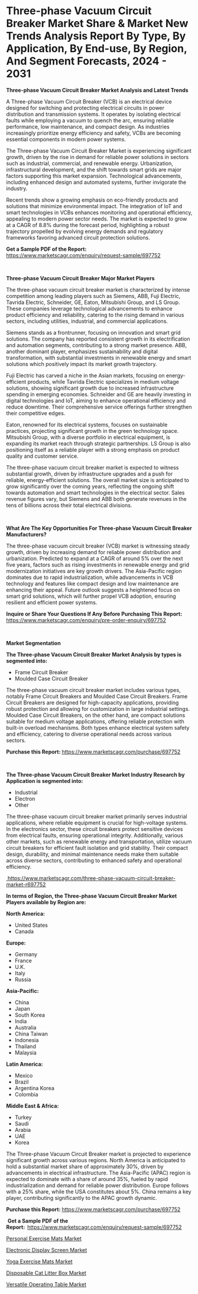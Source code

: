 <p><h1>Three-phase Vacuum Circuit Breaker Market Share & Market New Trends Analysis Report By Type, By Application, By End-use, By Region, And Segment Forecasts, 2024 - 2031</h1></p><p><strong>Three-phase Vacuum Circuit Breaker Market Analysis and Latest Trends</strong></p>
<p><p>A Three-phase Vacuum Circuit Breaker (VCB) is an electrical device designed for switching and protecting electrical circuits in power distribution and transmission systems. It operates by isolating electrical faults while employing a vacuum to quench the arc, ensuring reliable performance, low maintenance, and compact design. As industries increasingly prioritize energy efficiency and safety, VCBs are becoming essential components in modern power systems.</p><p>The Three-phase Vacuum Circuit Breaker Market is experiencing significant growth, driven by the rise in demand for reliable power solutions in sectors such as industrial, commercial, and renewable energy. Urbanization, infrastructural development, and the shift towards smart grids are major factors supporting this market expansion. Technological advancements, including enhanced design and automated systems, further invigorate the industry.</p><p>Recent trends show a growing emphasis on eco-friendly products and solutions that minimize environmental impact. The integration of IoT and smart technologies in VCBs enhances monitoring and operational efficiency, appealing to modern power sector needs. The market is expected to grow at a CAGR of 8.8% during the forecast period, highlighting a robust trajectory propelled by evolving energy demands and regulatory frameworks favoring advanced circuit protection solutions.</p></p>
<p><strong>Get a Sample PDF of the Report:&nbsp;</strong> <a href="https://www.marketscagr.com/enquiry/request-sample/697752?utm_campaign=1268&utm_medium=2&utm_source=Github&utm_content=ia&utm_term=29092024&utm_id=three-phase-vacuum-circuit-breaker">https://www.marketscagr.com/enquiry/request-sample/697752</a></p>
<p>&nbsp;</p>
<p><strong>Three-phase Vacuum Circuit Breaker Major Market Players</strong></p>
<p><p>The three-phase vacuum circuit breaker market is characterized by intense competition among leading players such as Siemens, ABB, Fuji Electric, Tavrida Electric, Schneider, GE, Eaton, Mitsubishi Group, and LS Group. These companies leverage technological advancements to enhance product efficiency and reliability, catering to the rising demand in various sectors, including utilities, industrial, and commercial applications.</p><p>Siemens stands as a frontrunner, focusing on innovation and smart grid solutions. The company has reported consistent growth in its electrification and automation segments, contributing to a strong market presence. ABB, another dominant player, emphasizes sustainability and digital transformation, with substantial investments in renewable energy and smart solutions which positively impact its market growth trajectory.</p><p>Fuji Electric has carved a niche in the Asian markets, focusing on energy-efficient products, while Tavrida Electric specializes in medium voltage solutions, showing significant growth due to increased infrastructure spending in emerging economies. Schneider and GE are heavily investing in digital technologies and IoT, aiming to enhance operational efficiency and reduce downtime. Their comprehensive service offerings further strengthen their competitive edges.</p><p>Eaton, renowned for its electrical systems, focuses on sustainable practices, projecting significant growth in the green technology space. Mitsubishi Group, with a diverse portfolio in electrical equipment, is expanding its market reach through strategic partnerships. LS Group is also positioning itself as a reliable player with a strong emphasis on product quality and customer service.</p><p>The three-phase vacuum circuit breaker market is expected to witness substantial growth, driven by infrastructure upgrades and a push for reliable, energy-efficient solutions. The overall market size is anticipated to grow significantly over the coming years, reflecting the ongoing shift towards automation and smart technologies in the electrical sector. Sales revenue figures vary, but Siemens and ABB both generate revenues in the tens of billions across their total electrical divisions.</p></p>
<p>&nbsp;</p>
<p><strong>What Are The Key Opportunities For Three-phase Vacuum Circuit Breaker Manufacturers?</strong></p>
<p><p>The three-phase vacuum circuit breaker (VCB) market is witnessing steady growth, driven by increasing demand for reliable power distribution and urbanization. Predicted to expand at a CAGR of around 5% over the next five years, factors such as rising investments in renewable energy and grid modernization initiatives are key growth drivers. The Asia-Pacific region dominates due to rapid industrialization, while advancements in VCB technology and features like compact design and low maintenance are enhancing their appeal. Future outlook suggests a heightened focus on smart grid solutions, which will further propel VCB adoption, ensuring resilient and efficient power systems.</p></p>
<p><strong>Inquire or Share Your Questions If Any Before Purchasing This Report:</strong> <a href="https://www.marketscagr.com/enquiry/pre-order-enquiry/697752?utm_campaign=1268&utm_medium=2&utm_source=Github&utm_content=ia&utm_term=29092024&utm_id=three-phase-vacuum-circuit-breaker">https://www.marketscagr.com/enquiry/pre-order-enquiry/697752</a></p>
<p>&nbsp;</p>
<p><strong>Market Segmentation</strong></p>
<p><strong>The Three-phase Vacuum Circuit Breaker Market Analysis by types is segmented into:</strong></p>
<p><ul><li>Frame Circuit Breaker</li><li>Moulded Case Circuit Breaker</li></ul></p>
<p><p>The three-phase vacuum circuit breaker market includes various types, notably Frame Circuit Breakers and Moulded Case Circuit Breakers. Frame Circuit Breakers are designed for high-capacity applications, providing robust protection and allowing for customization in large industrial settings. Moulded Case Circuit Breakers, on the other hand, are compact solutions suitable for medium voltage applications, offering reliable protection with built-in overload mechanisms. Both types enhance electrical system safety and efficiency, catering to diverse operational needs across various sectors.</p></p>
<p><strong>Purchase this Report:&nbsp;</strong><a href="https://www.marketscagr.com/purchase/697752?utm_campaign=1268&utm_medium=2&utm_source=Github&utm_content=ia&utm_term=29092024&utm_id=three-phase-vacuum-circuit-breaker">https://www.marketscagr.com/purchase/697752</a></p>
<p>&nbsp;</p>
<p><strong>The Three-phase Vacuum Circuit Breaker Market Industry Research by Application is segmented into:</strong></p>
<p><ul><li>Industrial</li><li>Electron</li><li>Other</li></ul></p>
<p><p>The three-phase vacuum circuit breaker market primarily serves industrial applications, where reliable equipment is crucial for high-voltage systems. In the electronics sector, these circuit breakers protect sensitive devices from electrical faults, ensuring operational integrity. Additionally, various other markets, such as renewable energy and transportation, utilize vacuum circuit breakers for efficient fault isolation and grid stability. Their compact design, durability, and minimal maintenance needs make them suitable across diverse sectors, contributing to enhanced safety and operational efficiency.</p></p>
<p><a href="https://www.marketscagr.com/three-phase-vacuum-circuit-breaker-market-r697752?utm_campaign=1268&utm_medium=2&utm_source=Github&utm_content=ia&utm_term=29092024&utm_id=three-phase-vacuum-circuit-breaker">&nbsp;https://www.marketscagr.com/three-phase-vacuum-circuit-breaker-market-r697752</a></p>
<p><strong>In terms of Region, the Three-phase Vacuum Circuit Breaker Market Players available by Region are:</strong></p>
<p>
    <p> <strong> North America: </strong>
        <ul>
            <li>United States</li>
            <li>Canada</li>
        </ul>
        </p> 
    <p> <strong> Europe: </strong>
        <ul>
            <li>Germany</li>
            <li>France</li>
            <li>U.K.</li>
            <li>Italy</li>
            <li>Russia</li>
        </ul>
        </p> 
    <p> <strong> Asia-Pacific: </strong>
        <ul>
            <li>China</li>
            <li>Japan</li>
            <li>South Korea</li>
            <li>India</li>
            <li>Australia</li>
            <li>China Taiwan</li>
            <li>Indonesia</li>
            <li>Thailand</li>
            <li>Malaysia</li>
        </ul>
        </p> 
    <p> <strong> Latin America: </strong>
        <ul>
            <li>Mexico</li>
            <li>Brazil</li>
            <li>Argentina Korea</li>
            <li>Colombia</li>
        </ul>
        </p> 
    <p> <strong> Middle East & Africa: </strong>
        <ul>
            <li>Turkey</li>
            <li>Saudi</li>
            <li>Arabia</li>
            <li>UAE</li>
            <li>Korea</li>
        </ul>
    </p>
    </p>
<p><p>The Three-phase Vacuum Circuit Breaker market is projected to experience significant growth across various regions. North America is anticipated to hold a substantial market share of approximately 30%, driven by advancements in electrical infrastructure. The Asia-Pacific (APAC) region is expected to dominate with a share of around 35%, fueled by rapid industrialization and demand for reliable power distribution. Europe follows with a 25% share, while the USA constitutes about 5%. China remains a key player, contributing significantly to the APAC growth dynamic.</p></p>
<p><strong>Purchase this Report: </strong><a href="https://www.marketscagr.com/purchase/697752?utm_campaign=1268&utm_medium=2&utm_source=Github&utm_content=ia&utm_term=29092024&utm_id=three-phase-vacuum-circuit-breaker">https://www.marketscagr.com/purchase/697752</a></p>
<p>&nbsp;<strong>Get a Sample PDF of the Report:&nbsp;&nbsp;</strong><a href="https://www.marketscagr.com/enquiry/request-sample/697752?utm_campaign=1268&utm_medium=2&utm_source=Github&utm_content=ia&utm_term=29092024&utm_id=three-phase-vacuum-circuit-breaker">https://www.marketscagr.com/enquiry/request-sample/697752</a></p>
<p><strong></strong></p>
<p><p><a href="https://www.linkedin.com/pulse/personal-exercise-mats-market-industry-trends-forecast-period-2xj2c?utm_campaign=1268&utm_medium=2&utm_source=Github&utm_content=ia&utm_term=29092024&utm_id=three-phase-vacuum-circuit-breaker">Personal Exercise Mats Market</a></p><p><a href="https://issuu.com/reportprime-2/docs/electronic-display-screen-market-si_7ce7cddf57a274?utm_campaign=1268&utm_medium=2&utm_source=Github&utm_content=ia&utm_term=29092024&utm_id=three-phase-vacuum-circuit-breaker">Electronic Display Screen Market</a></p><p><a href="https://www.linkedin.com/pulse/emerging-trends-yoga-exercise-mats-market-global-outlook-future-rtd7c?utm_campaign=1268&utm_medium=2&utm_source=Github&utm_content=ia&utm_term=29092024&utm_id=three-phase-vacuum-circuit-breaker">Yoga Exercise Mats Market</a></p><p><a href="https://www.linkedin.com/pulse/what-factors-influence-disposable-cat-litter-box-market-coming-udfxc?utm_campaign=1268&utm_medium=2&utm_source=Github&utm_content=ia&utm_term=29092024&utm_id=three-phase-vacuum-circuit-breaker">Disposable Cat Litter Box Market</a></p><p><a href="https://issuu.com/reportprime-2/docs/versatile-operating-table-market-si_f81bec0a8880e9?utm_campaign=1268&utm_medium=2&utm_source=Github&utm_content=ia&utm_term=29092024&utm_id=three-phase-vacuum-circuit-breaker">Versatile Operating Table Market</a></p></p>